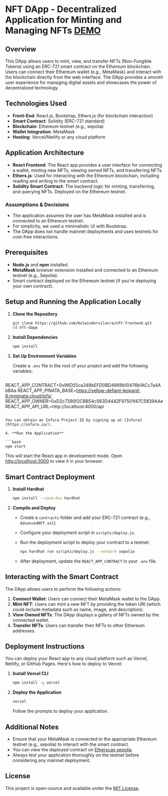 
# NFT DApp - Decentralized Application for Minting and Managing NFTs [DEMO](https://nft-frontend-kz4y.onrender.com/)

## Overview

This DApp allows users to mint, view, and transfer NFTs (Non-Fungible Tokens) using an ERC-721 smart contract on the Ethereum blockchain. Users can connect their Ethereum wallet (e.g., MetaMask) and interact with the blockchain directly from the web interface. The DApp provides a smooth user experience for managing digital assets and showcases the power of decentralized technology.

## Technologies Used

- **Front-End**: React.js, Bootstrap, Ethers.js (for blockchain interaction)
- **Smart Contract**: Solidity (ERC-721 standard)
- **Blockchain**: Ethereum testnet (e.g., sepolia)
- **Wallet Integration**: MetaMask
- **Hosting**: Vercel/Netlify or any cloud platform

## Application Architecture

- **React Frontend**: The React app provides a user interface for connecting a wallet, minting new NFTs, viewing owned NFTs, and transferring NFTs.
- **Ethers.js**: Used for interacting with the Ethereum blockchain, including reading and writing to the smart contract.
- **Solidity Smart Contract**: The backend logic for minting, transferring, and querying NFTs. Deployed on the Ethereum testnet.
  
### Assumptions & Decisions

- The application assumes the user has MetaMask installed and is connected to an Ethereum testnet.
- For simplicity, we used a minimalistic UI with Bootstrap.
- The DApp does not handle mainnet deployments and uses testnets for cost-free interactions.

## Prerequisites

- **Node.js** and **npm** installed.
- **MetaMask** browser extension installed and connected to an Ethereum testnet (e.g., Sepolia).
- Smart contract deployed on the Ethereum testnet (if you're deploying your own contract).

## Setup and Running the Application Locally

1. **Clone the Repository**

   ```bash
   git clone https://github.com/Kulwindervilasra/nft-frontend.git
   cd nft-dapp
   ```

2. **Install Dependencies**

   ```bash
   npm install
   ```

3. **Set Up Environment Variables**

   Create a `.env` file in the root of your project and add the following variables:

   ```bash
REACT_APP_CONTRACT=0x96D55ca348bEFD0BD4869b10476b1ACc7a4AbBAa
REACT_APP_PINATA_BASE=https://yellow-defiant-leopard-8.mypinata.cloud/ipfs/
REACT_APP_OWNER=0xD2c7390f2CBB54c563D4442F97501f47C5839AAe
REACT_APP_API_URL=http://localhost:4000/api
   ```

   You can obtain an Infura Project ID by signing up at [Infura](https://infura.io/).

4. **Run the Application**

   ```bash
   npm start
   ```

   This will start the React app in development mode. Open [http://localhost:3000](http://localhost:3000) to view it in your browser.

## Smart Contract Deployment

1. **Install Hardhat**

   ```bash
   npm install --save-dev hardhat
   ```

2. **Compile and Deploy**

   - Create a `contracts` folder and add your ERC-721 contract (e.g., `AdvancedNFT.sol`).
   - Configure your deployment script in `scripts/deploy.js`.
   - Run the deployment script to deploy your contract to a testnet:

     ```bash
     npx hardhat run scripts/deploy.js --network sepolia
     ```

   - After deployment, update the `REACT_APP_CONTRACT` in your `.env` file.

## Interacting with the Smart Contract

The DApp allows users to perform the following actions:

1. **Connect Wallet**: Users can connect their MetaMask wallet to the DApp.
2. **Mint NFT**: Users can mint a new NFT by providing the token URI (which could include metadata such as name, image, and description).
3. **View Owned NFTs**: The DApp displays a gallery of NFTs owned by the connected wallet.
4. **Transfer NFTs**: Users can transfer their NFTs to other Ethereum addresses.

## Deployment Instructions

You can deploy your React app to any cloud platform such as Vercel, Netlify, or GitHub Pages. Here's how to deploy to Vercel:

1. **Install Vercel CLI**

   ```bash
   npm install -g vercel
   ```

2. **Deploy the Application**

   ```bash
   vercel
   ```

   Follow the prompts to deploy your application.

## Additional Notes

- Ensure that your MetaMask is connected to the appropriate Ethereum testnet (e.g., sepolia) to interact with the smart contract.
- You can view the deployed contract on [Etherscan sepolia](https://sepolia.etherscan.io/).
- Always test your application thoroughly on the testnet before considering any mainnet deployment.

## License

This project is open-source and available under the [MIT License](LICENSE).
